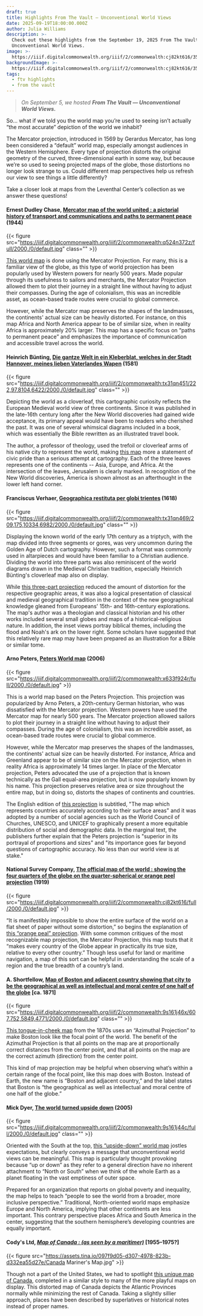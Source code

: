 ```yaml
---
draft: true
title: Highlights From The Vault — Unconventional World Views
date: 2025-09-19T18:00:00.000Z
author: Julia Williams
description: >-
  Check out these highlights from the September 19, 2025 From The Vault —
  Unconventional World Views.
image: >-
  https://iiif.digitalcommonwealth.org/iiif/2/commonwealth:cj82kt616/356,1639,10181,3753/,1200/0/default.jpg
backgroundImage: >-
  https://iiif.digitalcommonwealth.org/iiif/2/commonwealth:cj82kt616/356,1639,10181,3753/,1200/0/default.jpg
tags:
  - ftv highlights
  - from the vault
---
```


> *On September 5, we hosted **From The Vault — Unconventional World Views.***

So… what if we told you the world map you’re used to seeing isn’t actually “the most accurate” depiction of the world we inhabit?

The Mercator projection, introduced in 1569 by Gerardus Mercator, has long been considered a “default” world map, especially amongst audiences in the Western Hemisphere. Every type of projection distorts the original geometry of the curved, three-dimensional earth in some way, but because we’re so used to seeing projected maps of the globe, those distortions no longer look strange to us. Could different map perspectives help us refresh our view to see things a little differently?

Take a closer look at maps from the Leventhal Center’s collection as we answer these questions!

#### Ernest Dudley Chase, [Mercator map of the world united : a pictorial history of transport and communications and paths to permanent peace](https://collections.leventhalmap.org/search/commonwealth:q524n371p) (1944)

{{< figure src="https://iiif.digitalcommonwealth.org/iiif/2/commonwealth:q524n372z/full/2000,/0/default.jpg" class="" >}}

[This world map](https://collections.leventhalmap.org/search/commonwealth:q524n371p) is done using the Mercator Projection. For many, this is a familiar view of the globe, as this type of world projection has been popularly used by Western powers for nearly 500 years. Made popular through its usefulness to sailors and merchants, the Mercator Projection allowed them to plot their journey in a straight line without having to adjust their compasses. During the age of colonialism, this was an incredible asset, as ocean-based trade routes were crucial to global commerce.

However, while the Mercator map preserves the shapes of the landmasses, the continents' actual size can be heavily distorted. For instance, on this map Africa and North America appear to be of similar size, when in reality Africa is approximately 20% larger. This map has a specific focus on “paths to permanent peace” and emphasizes the importance of communication and accessible travel across the world.

#### Heinrich Bünting, [Die gantze Welt in ein Kleberblat, welches in der Stadt Hannover, meines lieben Vaterlandes Wapen](https://collections.leventhalmap.org/search/commonwealth:3f462s41k) (1581)

{{< figure src="https://iiif.digitalcommonwealth.org/iiif/2/commonwealth:tx31qn451/222,97,8104,6422/2000,/0/default.jpg" class="" >}}

Depicting the world as a cloverleaf, this cartographic curiosity reflects the European Medieval world view of three continents. Since it was published in the late-16th century long after the New World discoveries had gained wide acceptance, its primary appeal would have been to readers who cherished the past. It was one of several whimsical diagrams included in a book, which was essentially the Bible rewritten as an illustrated travel book. 

The author, a professor of theology, used the trefoil or cloverleaf arms of his native city to represent the world, making [this map](https://collections.leventhalmap.org/search/commonwealth:3f462s41k) more a statement of civic pride than a serious attempt at cartography. Each of the three leaves represents one of the continents -- Asia, Europe, and Africa. At the intersection of the leaves, Jerusalem is clearly marked. In recognition of the New World discoveries, America is shown almost as an afterthought in the lower left hand corner.

#### Franciscus Verhaer, [Geographica restituta per globi trientes](https://collections.leventhalmap.org/search/commonwealth:3f462s523) (1618)

{{< figure src="https://iiif.digitalcommonwealth.org/iiif/2/commonwealth:tx31qn469/209,175,10334,6982/2000,/0/default.jpg" class="" >}}

Displaying the known world of the early 17th century as a triptych, with the map divided into three segments or gores, was very uncommon during the Golden Age of Dutch cartography. However, such a format was commonly used in altarpieces and would have been familiar to a Christian audience. Dividing the world into three parts was also reminiscent of the world diagrams drawn in the Medieval Christian tradition, especially Heinrich Bünting's cloverleaf map also on display. 

While [this three-part projection](https://collections.leventhalmap.org/search/commonwealth:3f462s523) reduced the amount of distortion for the respective geographic areas, it was also a logical presentation of classical and medieval geographical tradition in the context of the new geographical knowledge gleaned from Europeans' 15th- and 16th-century explorations. The map's author was a theologian and classical historian and his other works included several small globes and maps of a historical-religious nature. In addition, the inset views portray biblical themes, including the flood and Noah's ark on the lower right. Some scholars have suggested that this relatively rare map may have been prepared as an illustration for a Bible or similar tome.

#### Arno Peters, [Peters World map](https://collections.leventhalmap.org/search/commonwealth:x633f923g) (2006)

{{< figure src="https://iiif.digitalcommonwealth.org/iiif/2/commonwealth:x633f924r/full/2000,/0/default.jpg" >}}

This is a world map based on the Peters Projection. This projection was popularized by Arno Peters, a 20th-century German historian, who was dissatisfied with the Mercator projection. Western powers have used the Mercator map for nearly 500 years. The Mercator projection allowed sailors to plot their journey in a straight line without having to adjust their compasses. During the age of colonialism, this was an incredible asset, as ocean-based trade routes were crucial to global commerce.

However, while the Mercator map preserves the shapes of the landmasses, the continents' actual size can be heavily distorted. For instance, Africa and Greenland appear to be of similar size on the Mercator projection, when in reality Africa is approximately 14 times larger. In place of the Mercator projection, Peters advocated the use of a projection that is known technically as the Gall equal-area projection, but is now popularly known by his name. This projection preserves relative area or size throughout the entire map, but in doing so, distorts the shapes of continents and countries. 

The English edition of [this projection](https://collections.leventhalmap.org/search/commonwealth:x633f923g) is subtitled, "The map which represents countries accurately according to their surface areas" and it was adopted by a number of social agencies such as the World Council of Churches, UNESCO, and UNICEF to graphically present a more equitable distribution of social and demographic data. In the marginal text, the publishers further explain that the Peters projection is "superior in its portrayal of proportions and sizes" and "its importance goes far beyond questions of cartographic accuracy. No less than our world view is at stake."

#### National Survey Company, [The official map of the world : showing the four quarters of the globe on the quarter-spherical or orange peel projection](https://collections.leventhalmap.org/search/commonwealth:cj82kt60x) (1919)

{{< figure src="https://iiif.digitalcommonwealth.org/iiif/2/commonwealth:cj82kt616/full/2000,/0/default.jpg" >}}

“It is manifestibly impossible to show the entire surface of the world on a flat sheet of paper without some distortion,” so begins the explanation of [this “orange peal” projection](https://collections.leventhalmap.org/search/commonwealth:cj82kt60x). With some common critiques of the most recognizable map projection, the Mercator Projection, this map touts that it “makes every country of the Globe appear in practically its true size, relative to every other country.” Though less useful for land or maritime navigation, a map of this sort can be helpful in understanding the scale of a region and the true breadth of a country’s land. 

#### A. Shortfellow, [Map of Boston and adjacent country showing that city to be the geographical as well as intellectual and moral centre of one half of the globe](https://collections.leventhalmap.org/search/commonwealth:9s161j45n) \[ca. 1871]

{{< figure src="https://iiif.digitalcommonwealth.org/iiif/2/commonwealth:9s161j46x/607,752,5849,4771/2000,/0/default.jpg" class="" >}}

[This tongue-in-cheek map](https://collections.leventhalmap.org/search/commonwealth:9s161j45n) from the 1870s uses an “Azimuthal Projection” to make Boston look like the focal point of the world. The benefit of the Azimuthal Projection is that all points on the map are at proportionally correct distances from the center point, and that all points on the map are the correct azimuth (direction) from the center point. 

This kind of map projection may be helpful when observing what’s within a certain range of the focal point, like this map does with Boston. Instead of Earth, the new name is “Boston and adjacent country,” and the label states that Boston is “the geographical as well as intellectual and moral centre of one half of the globe.”

#### Mick Dyer, [The world turned upside down](https://collections.leventhalmap.org/search/commonwealth:9s161j433) (2005)

{{< figure src="https://iiif.digitalcommonwealth.org/iiif/2/commonwealth:9s161j44c/full/2000,/0/default.jpg" class="" >}}

Oriented with the South at the top, [this “upside-down” world map](https://collections.leventhalmap.org/search/commonwealth:9s161j433) jostles expectations, but clearly conveys a message that unconventional world views can be meaningful. This map is particularly thought provoking because “up or down” as they refer to a general direction have no inherent attachment to “North or South” when we think of the whole Earth as a planet floating in the vast emptiness of outer space.

Prepared for an organization that reports on global poverty and inequality, the map helps to teach “people to see the world from a broader, more inclusive perspective.” Traditional, North-oriented world maps emphasize Europe and North America, implying that other continents are less important. This contrary perspective places Africa and South America in the center, suggesting that the southern hemisphere’s developing countries are equally important. 

#### Cody's Ltd, *[Map of Canada : (as seen by a maritimer)](https://bpl.bibliocommons.com/v2/record/S75C8967740)* \[1955–1975?]

{{< figure src="https://assets.tina.io/097f9d05-d307-4978-823b-d332ea55d27e/Canada Mariner's Map.jpg" >}}

Though not a part of the United States, we had to spotlight [this unique map of Canada](https://bpl.bibliocommons.com/v2/record/S75C8967740), completed in a similar style to many of the more playful maps on display. This distorted map of Canada depicts the Atlantic Provinces normally while minimizing the rest of Canada. Taking a slightly sillier approach, places have been described by superlatives or historical notes instead of proper names.
